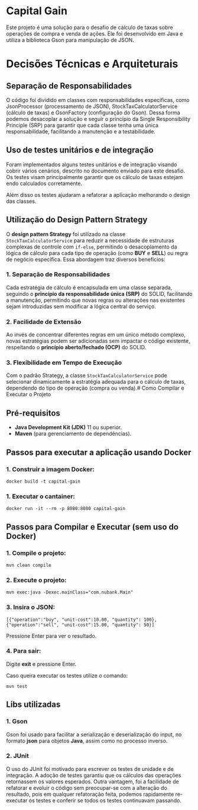 # Capital Gain

Este projeto é uma solução para o desafio de cálculo de taxas sobre operações de compra e venda de ações. Ele foi desenvolvido em Java e utiliza a biblioteca Gson para manipulação de JSON.

# Decisões Técnicas e Arquiteturais

## Separação de Responsabilidades

O código foi dividido em classes com responsabilidades específicas, como JsonProcessor (processamento de JSON), StockTaxCalculatorService (cálculo de taxas) e GsonFactory (configuração do Gson). Dessa forma podemos desacoplar a solução e seguir o princípio da Single Responsibility Principle (SRP) para garantir que cada classe tenha uma única responsabilidade, facilitando a manutenção e a testabilidade.

## Uso de testes unitários e de integração

Foram implementados alguns testes unitários e de integração visando cobrir vários cenários, descrito no documento enviado para este desafio. Os testes visam principalmente garantir que os cálculo de taxas estejam endo calculados corretamente.

Além disso os testes ajudaram a refatorar a aplicação melhorando o design das classes.

## Utilização do Design Pattern Strategy

O **design pattern Strategy** foi utilizado na classe `StockTaxCalculatorService` para reduzir a necessidade de estruturas complexas de controle com `if-else`, permitindo o desacoplamento da lógica de cálculo para cada tipo de operação (como **BUY** e **SELL**) ou regra de negócio específica. Essa abordagem traz diversos benefícios:

### 1. Separação de Responsabilidades
Cada estratégia de cálculo é encapsulada em uma classe separada, seguindo o **princípio da responsabilidade única (SRP)** do SOLID, facilitando a manutenção, permitindo que novas regras ou alterações nas existentes sejam introduzidas sem modificar a lógica central do serviço.

### 2. Facilidade de Extensão
Ao invés de concentrar diferentes regras em um único método complexo, novas estratégias podem ser adicionadas sem impactar o código existente, respeitando o **princípio aberto/fechado (OCP)** do SOLID.

### 3. Flexibilidade em Tempo de Execução
Com o padrão Strategy, a classe `StockTaxCalculatorService` pode selecionar dinamicamente a estratégia adequada para o cálculo de taxas, dependendo do tipo de operação (compra ou venda).# Como Compilar e Executar o Projeto

## Pré-requisitos
- **Java Development Kit (JDK)** 11 ou superior.
- **Maven** (para gerenciamento de dependências).

## Passos para executar a aplicação usando Docker
### 1. Construir a imagem Docker:
```
docker build -t capital-gain
```
### 1. Executar o cantainer:
```
docker run -it --rm -p 8080:8080 capital-gain
```

## Passos para Compilar e Executar (sem uso do Docker)

### 1. Compile o projeto:
```
mvn clean compile
```

### 2. Execute o projeto:
```
mvn exec:java -Dexec.mainClass="com.nubank.Main"
```

### 3. Insira o JSON:
```
[{"operation":"buy", "unit-cost":10.00, "quantity": 100}, {"operation":"sell", "unit-cost":15.00, "quantity": 50}]
```
Pressione Enter para ver o resultado.

### 4. Para sair:
Digite **exit** e pressione Enter.

Caso queira executar os testes utilize o comando:
```
mvn test
```

## Libs utilizadas

### 1. Gson
Gson foi usado para facilitar a serialização e deserialização do input, no formato **json** para objetos **Java**, assim como no processo inverso.

### 2. JUnit
O uso do JUnit foi motivado para escrever os testes de unidade e de integração.
A adoção de testes garantiu que os cálculos das operações retornassem os valores esperados.
Outra vantagem, foi a facilidade de refatorar e evoluir o código sem preocupar-se com a alteração do resultado,
pois em qualquer refatoração feita, podemos rapidamente re-executar os testes e conferir se todos os testes continuavam passando.